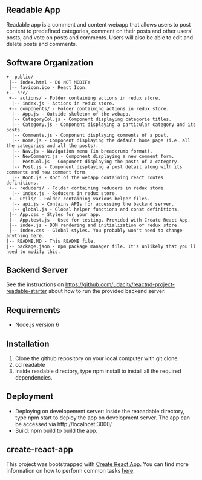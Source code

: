## Readable App

Readable app is a comment and content webapp that allows users to post content to predefined categories, comment on their posts and other users' posts, and vote on posts and comments. Users will also be able to edit and delete posts and comments.

## Software Organization
```
+--public/
 |-- index.html - DO NOT MODIFY
 |-- favicon.ico - React Icon.
+-- src/
 +-- actions/ - Folder containing actions in redux store.
  |-- index.js - Actions in redux store.
 +-- components/ - Folder containing actions in redux store.
  |-- App.js - Outside skeleton of the webapp.
  |-- CategoryCol.js - Component displaying categorie titles.
  |-- Category.js - Component displaying a particular category and its posts.
  |-- Comments.js - Component displaying comments of a post.
  |-- Home.js - Component displaying the default home page (i.e. all the categories and all the posts).
  |-- Nav.js - Navigation menu (in breadcrumb format).
  |-- NewComment.js - Component displaying a new comment form.
  |-- PostCol.js - Component displaying the posts of a category.
  |-- Post.js - Component displaying a post detail along with its comments and new comment form.
  |-- Root.js - Root of the webapp containing react routes definitions.
 +-- reducers/ - Folder containing reducers in redux store.
  |-- index.js - Reducers in redux store.
 +-- utils/ - Folder containing various helper files.
  |-- api.js - Contains APIs for accessing the backend server.
  |-- global.js - Global helper functions and const definitions.
 |-- App.css - Styles for your app.
 |-- App.test.js - Used for testing. Provided with Create React App.
 |-- index.js - DOM rendering and initialization of redux store.
 |-- index.css - Global styles. You probably won't need to change anything here.
|-- README.MD - This README file.
|-- package.json - npm package manager file. It's unlikely that you'll need to modify this.
```

## Backend Server

See the instructions on https://github.com/udacity/reactnd-project-readable-starter about how to run the provided backend server.

## Requirements
* Node.js version 6

## Installation
1. Clone the github repository on your local computer with git clone.
2. cd readable
3. Inside readable directory, type npm install to install all the required dependencies.

## Deployment
* Deploying on developement server: Inside the reaaadable directory, type npm start to deploy the app on development server. The app can be accessed via http://localhost:3000/
* Build: npm build to build the app.

## create-react-app

This project was bootstrapped with [Create React App](https://github.com/facebookincubator/create-react-app). You can find more information on how to perform common tasks [here](https://github.com/facebookincubator/create-react-app/blob/master/packages/react-scripts/template/README.md).
